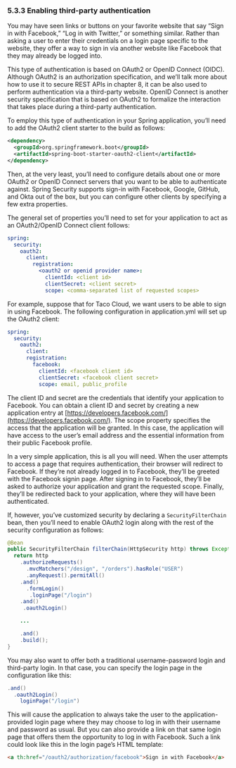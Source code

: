 ### 5.3.3 Enabling third-party authentication

You may have seen links or buttons on your favorite website that say “Sign in with Facebook,” “Log in with Twitter,” or something similar. Rather than asking a user to enter their credentials on a login page specific to the website, they offer a way to sign in via another website like Facebook that they may already be logged into.

This type of authentication is based on OAuth2 or OpenID Connect (OIDC). Although OAuth2 is an authorization specification, and we’ll talk more about how to use it to secure REST APIs in chapter 8, it can be also used to perform authentication via a third-party website. OpenID Connect is another security specification that is based on OAuth2 to formalize the interaction that takes place during a third-party authentication.

To employ this type of authentication in your Spring application, you’ll need to add the OAuth2 client starter to the build as follows:

```xml
<dependency>
  <groupId>org.springframework.boot</groupId>
  <artifactId>spring-boot-starter-oauth2-client</artifactId>
</dependency>
```

Then, at the very least, you’ll need to configure details about one or more OAuth2 or OpenID Connect servers that you want to be able to authenticate against. Spring Security supports sign-in with Facebook, Google, GitHub, and Okta out of the box, but you can configure other clients by specifying a few extra properties.

The general set of properties you’ll need to set for your application to act as an OAuth2/OpenID Connect client follows:

```yaml
spring:
  security:
    oauth2:
      client:
        registration:
          <oauth2 or openid provider name>:
            clientId: <client id>
            clientSecret: <client secret>
            scope: <comma-separated list of requested scopes>
```

For example, suppose that for Taco Cloud, we want users to be able to sign in using Facebook. The following configuration in application.yml will set up the OAuth2 client:

```yaml
spring:
  security:
    oauth2:
      client:
      registration:
        facebook:
          clientId: <facebook client id>
          clientSecret: <facebook client secret>
          scope: email, public_profile
```

The client ID and secret are the credentials that identify your application to Facebook. You can obtain a client ID and secret by creating a new application entry at [https://developers.facebook.com/](https://developers.facebook.com/). The scope property specifies the access that the application will be granted. In this case, the application will have access to the user’s email address and the essential information from their public Facebook profile.

In a very simple application, this is all you will need. When the user attempts to access a page that requires authentication, their browser will redirect to Facebook. If they’re not already logged in to Facebook, they’ll be greeted with the Facebook signin page. After signing in to Facebook, they’ll be asked to authorize your application and grant the requested scope. Finally, they’ll be redirected back to your application, where they will have been authenticated.

If, however, you’ve customized security by declaring a `SecurityFilterChain` bean, then you’ll need to enable OAuth2 login along with the rest of the security configuration as follows:

```java
@Bean
public SecurityFilterChain filterChain(HttpSecurity http) throws Exception {
  return http
    .authorizeRequests()
      .mvcMatchers("/design", "/orders").hasRole("USER")
      .anyRequest().permitAll()
    .and()
      .formLogin()
       .loginPage("/login")
    .and()
     .oauth2Login()

    ...

    .and()
    .build();
}

```

You may also want to offer both a traditional username-password login and third-party login. In that case, you can specify the login page in the configuration like this:

```java
.and()
  .oauth2Login()
    loginPage("/login")
```

This will cause the application to always take the user to the application-provided login page where they may choose to log in with their username and password as usual. But you can also provide a link on that same login page that offers them the opportunity to log in with Facebook. Such a link could look like this in the login page’s HTML template:

```html
<a th:href="/oauth2/authorization/facebook">Sign in with Facebook</a>
```

